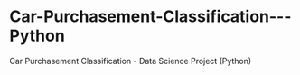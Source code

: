 # Car-Purchasement-Classification---Python
Car Purchasement Classification - Data Science Project (Python)
